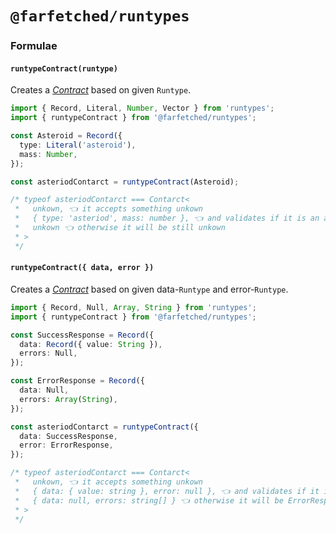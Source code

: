 # `@farfetched/runtypes`

### Formulae

#### `runtypeContract(runtype)`

Creates a [_Contract_](./core/primitives/contract.md) based on given `Runtype`.

```ts
import { Record, Literal, Number, Vector } from 'runtypes';
import { runtypeContract } from '@farfetched/runtypes';

const Asteroid = Record({
  type: Literal('asteroid'),
  mass: Number,
});

const asteriodContarct = runtypeContract(Asteroid);

/* typeof asteriodContarct === Contarct<
 *   unkown, 👈 it accepts something unkown
 *   { type: 'asteriod', mass: number }, 👈 and validates if it is an asteroid
 *   unkown 👈 otherwise it will be still unkown
 * >
 */
```

#### `runtypeContract({ data, error })`

Creates a [_Contract_](./core/primitives/contract.md) based on given data-`Runtype` and error-`Runtype`.

```ts
import { Record, Null, Array, String } from 'runtypes';
import { runtypeContract } from '@farfetched/runtypes';

const SuccessResponse = Record({
  data: Record({ value: String }),
  errors: Null,
});

const ErrorResponse = Record({
  data: Null,
  errors: Array(String),
});

const asteriodContarct = runtypeContract({
  data: SuccessResponse,
  error: ErrorResponse,
});

/* typeof asteriodContarct === Contarct<
 *   unkown, 👈 it accepts something unkown
 *   { data: { value: string }, error: null }, 👈 and validates if it is an SuccessResponse
 *   { data: null, errors: string[] } 👈 otherwise it will be ErrorResponse
 * >
 */
```
